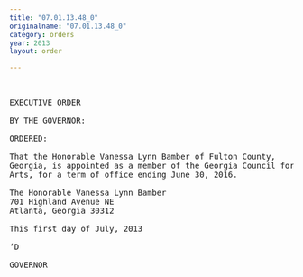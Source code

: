 ```yaml
---
title: "07.01.13.48_0"
originalname: "07.01.13.48_0"
category: orders
year: 2013
layout: order

---
```

<pre>
 

EXECUTIVE ORDER

BY THE GOVERNOR:

ORDERED:

That the Honorable Vanessa Lynn Bamber of Fulton County,
Georgia, is appointed as a member of the Georgia Council for the
Arts, for a term of office ending June 30, 2016.

The Honorable Vanessa Lynn Bamber
701 Highland Avenue NE
Atlanta, Georgia 30312

This first day of July, 2013

‘D

GOVERNOR

</pre>
